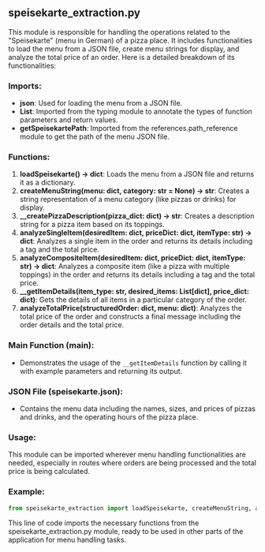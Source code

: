 ## speisekarte_extraction.py

This module is responsible for handling the operations related to the "Speisekarte" (menu in German) of a pizza place. It includes functionalities to load the menu from a JSON file, create menu strings for display, and analyze the total price of an order. Here is a detailed breakdown of its functionalities:

### Imports:
- **json**: Used for loading the menu from a JSON file.
- **List**: Imported from the typing module to annotate the types of function parameters and return values.
- **getSpeisekartePath**: Imported from the references.path_reference module to get the path of the menu JSON file.

### Functions:
1. **loadSpeisekarte() -> dict**: Loads the menu from a JSON file and returns it as a dictionary.
2. **createMenuString(menu: dict, category: str = None) -> str**: Creates a string representation of a menu category (like pizzas or drinks) for display.
3. **__createPizzaDescription(pizza_dict: dict) -> str**: Creates a description string for a pizza item based on its toppings.
4. **analyzeSingleItem(desiredItem: dict, priceDict: dict, itemType: str) -> dict**: Analyzes a single item in the order and returns its details including a tag and the total price.
5. **analyzeCompositeItem(desiredItem: dict, priceDict: dict, itemType: str) -> dict**: Analyzes a composite item (like a pizza with multiple toppings) in the order and returns its details including a tag and the total price.
6. **__getItemDetails(item_type: str, desired_items: List[dict], price_dict: dict)**: Gets the details of all items in a particular category of the order.
7. **analyzeTotalPrice(structuredOrder: dict, menu: dict)**: Analyzes the total price of the order and constructs a final message including the order details and the total price.

### Main Function (__main__):
- Demonstrates the usage of the `__getItemDetails` function by calling it with example parameters and returning its output.

### JSON File (speisekarte.json):
- Contains the menu data including the names, sizes, and prices of pizzas and drinks, and the operating hours of the pizza place.

### Usage:
This module can be imported wherever menu handling functionalities are needed, especially in routes where orders are being processed and the total price is being calculated.

### Example:
```python
from speisekarte_extraction import loadSpeisekarte, createMenuString, analyzeTotalPrice
```

This line of code imports the necessary functions from the speisekarte_extraction.py module, ready to be used in other parts of the application for menu handling tasks.